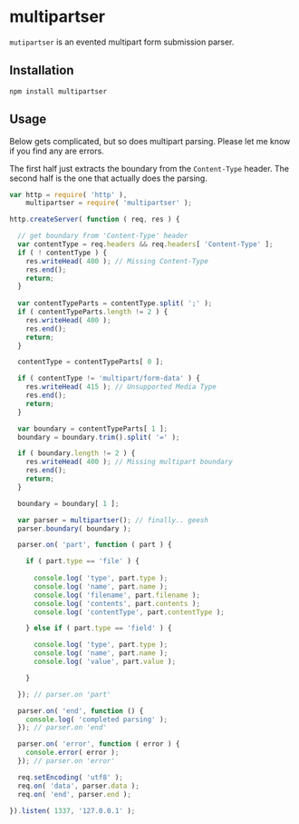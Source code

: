 multipartser
====

`mutipartser` is an evented multipart form submission parser.

## Installation

    npm install multipartser

## Usage

Below gets complicated, but so does multipart parsing. Please let me know if you find any are errors.

The first half just extracts the boundary from the `Content-Type` header. The second half is the one that actually does the parsing.

```javascript
var http = require( 'http' ),
    multipartser = require( 'multipartser' );

http.createServer( function ( req, res ) {

  // get boundary from 'Content-Type' header
  var contentType = req.headers && req.headers[ 'Content-Type' ];
  if ( ! contentType ) {
    res.writeHead( 400 ); // Missing Content-Type
    res.end();
    return;
  }
  
  var contentTypeParts = contentType.split( ';' );
  if ( contentTypeParts.length != 2 ) {
    res.writeHead( 400 );
    res.end();
    return;
  }

  contentType = contentTypeParts[ 0 ];

  if ( contentType != 'multipart/form-data' ) {
    res.writeHead( 415 ); // Unsupported Media Type
    res.end();
    return;
  }

  var boundary = contentTypeParts[ 1 ];
  boundary = boundary.trim().split( '=' );

  if ( boundary.length != 2 ) {
    res.writeHead( 400 ); // Missing multipart boundary
    res.end();
    return;
  }

  boundary = boundary[ 1 ];

  var parser = multipartser(); // finally.. geesh
  parser.boundary( boundary );

  parser.on( 'part', function ( part ) {

    if ( part.type == 'file' ) {
      
      console.log( 'type', part.type );
      console.log( 'name', part.name );
      console.log( 'filename', part.filename );
      console.log( 'contents', part.contents );
      console.log( 'contentType', part.contentType );

    } else if ( part.type == 'field' ) {

      console.log( 'type', part.type );
      console.log( 'name', part.name );
      console.log( 'value', part.value );

    }

  }); // parser.on 'part'

  parser.on( 'end', function () {
    console.log( 'completed parsing' );
  }); // parser.on 'end'

  parser.on( 'error', function ( error ) {
    console.error( error );
  }); // parser.on 'error'

  req.setEncoding( 'utf8' );
  req.on( 'data', parser.data );
  req.on( 'end', parser.end );

}).listen( 1337, '127.0.0.1' );
```